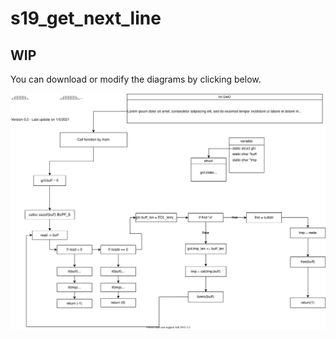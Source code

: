 # s19_get_next_line
## WIP
You can download or modify the diagrams by clicking below.

<a href="https://app.diagrams.net/?lightbox=1&edit=_blank#Uhttps%3A%2F%2Fraw.githubusercontent.com%2FMatthew-Dreemurr%2Fs19_get_next_line%2Fmain%2F_src%2Fplan.svg"><img src="_src/plan.svg"></a>
